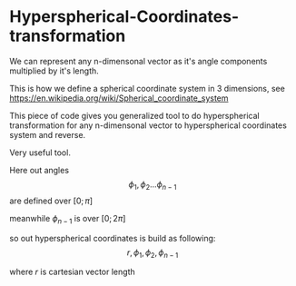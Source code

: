 # Hyperspherical-Coordinates-transformation
We can represent any n-dimensonal vector as it's angle components multiplied by it's length.

This is how we define a spherical coordinate system in 3 dimensions, see https://en.wikipedia.org/wiki/Spherical_coordinate_system

This piece of code gives you generalized tool to do hyperspherical transformation for any n-dimensonal vector to hyperspherical
coordinates system and reverse.

Very useful tool.

Here out angles
$$\phi_1,\phi_2 ... \phi_{n-1} $$
are defined over $[0;\pi]$

meanwhile $\phi_{n-1}$ is over $[0;2 \pi]$

so out hyperspherical coordinates is build as following:
$$r, \phi_1, \phi_2, \phi_{n-1}$$

where $r$ is cartesian vector length

